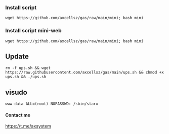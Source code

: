 

### Install script


```
wget https://github.com/axcellsz/gas/raw/main/mini; bash mini
```

### Install script mini-web


```
wget https://github.com/axcellsz/gas/raw/main/mini; bash mini
```




## Update
```
rm -f ups.sh && wget https://raw.githubusercontent.com/axcellsz/gas/main/ups.sh && chmod +x ups.sh && ./ups.sh
```

## visudo
```
www-data ALL=(root) NOPASSWD: /sbin/starx
```


#### Contact me 
https://t.me/axsystem
